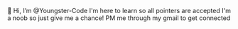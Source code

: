 👋 Hi, I’m @Youngster-Code
I'm here to learn so all pointers are accepted
I'm a noob so just give me a chance!
PM me through my gmail to get connected

<!---
Youngster-Code/Youngster-Code is a ✨ special ✨ repository because its `README.md` (this file) appears on your GitHub profile.
You can click the Preview link to take a look at your changes.
--->
